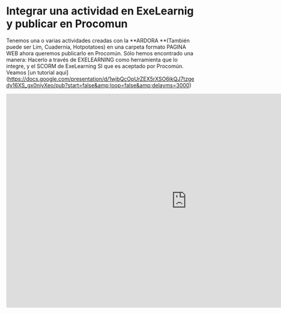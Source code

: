 
# Integrar una actividad en ExeLearnig y publicar en Procomun

Tenemos una o varias actividades creadas con la **ARDORA **(También puede ser Lim, Cuadernia, Hotpotatoes) en una carpeta formato PAGINA WEB ahora queremos publicarlo en Procomún. Sólo hemos encontrado una manera: Hacerlo a través de EXELEARNING como herramienta que lo integre, y el SCORM de ExeLearning SI que es aceptado por Procomún. Veamos [un tutorial aquí]
(https://docs.google.com/presentation/d/1wjbQcOpUrZEX5rXSO6ikQJ7tzgedy16XS_gx0niyXeo/pub?start=false&amp;loop=false&amp;delayms=3000)

<iframe allowfullscreen="allowfullscreen" frameborder="0" height="569" mozallowfullscreen="mozallowfullscreen" src="https://docs.google.com/presentation/d/1wjbQcOpUrZEX5rXSO6ikQJ7tzgedy16XS_gx0niyXeo/embed?start=false&amp;loop=false&amp;delayms=3000" webkitallowfullscreen="webkitallowfullscreen" width="960"></iframe>

